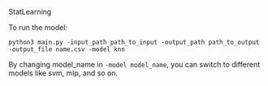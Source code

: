 StatLearning

To run the model:

``
python3 main.py -input_path path_to_input -output_path path_to_output -output_file name.csv -model knn
``

By changing model_name in ``-model model_name``, you can switch to different models like svm, mlp, and so on.

